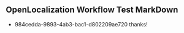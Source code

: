 ## OpenLocalization Workflow Test MarkDown
* 984cedda-9893-4ab3-bac1-d802209ae720 thanks!

<!--HONumber=Jul16_HO2-->


